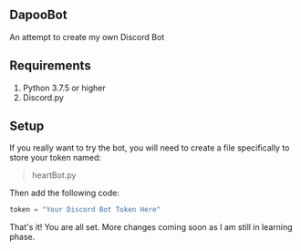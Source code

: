 ## DapooBot
An attempt to create my own Discord Bot

## Requirements
1. Python 3.7.5 or higher
2. Discord.py

## Setup
If you really want to try the bot, you will need to create a file specifically to store your token named:
> heartBot.py

Then add the following code:
```py
token = "Your Discord Bot Token Here"
```

That's it! You are all set.
More changes coming soon as I am still in learning phase.
